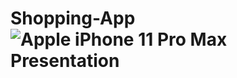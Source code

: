 # Shopping-App![Apple iPhone 11 Pro Max Presentation](https://github.com/ertekinbatuhan/Shopping-App/assets/101355515/daea4b48-640f-4767-bff3-117126e9cbcb)
